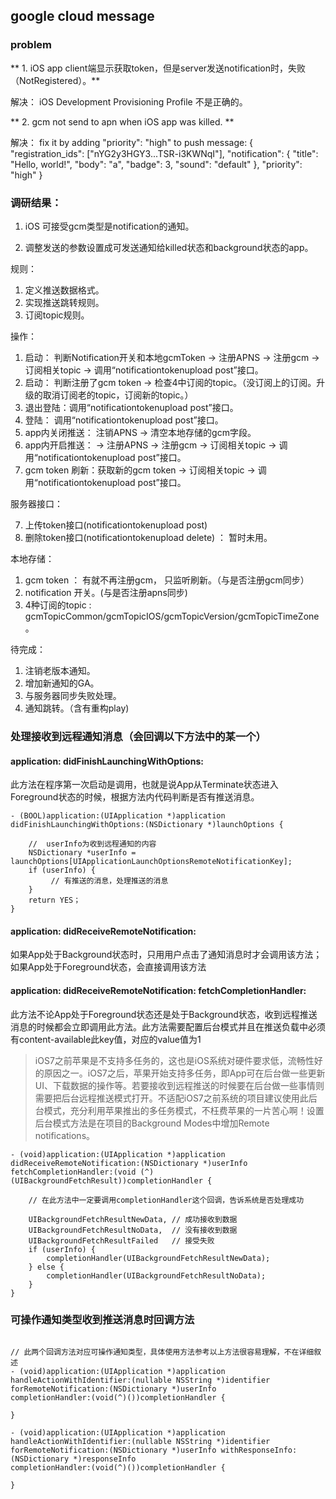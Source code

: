## google cloud message

### problem

** 1. iOS app client端显示获取token，但是server发送notification时，失败（NotRegistered）。**

解决： iOS Development Provisioning Profile 不是正确的。

** 2. gcm not send to apn when iOS app was killed. **

解决： fix it by adding "priority": "high" to push message:
 	{ 
 		"registration_ids": ["nYG2y3HGY3...TSR-i3KWNqI"], 
   		"notification": { "title": "Hello, world!", "body": "a", "badge": 3, "sound": "default" }, "priority": "high" 
   	} 
   	

### 调研结果：
1. iOS 可接受gcm类型是notification的通知。

2. 调整发送的参数设置成可发送通知给killed状态和background状态的app。

规则：

1. 定义推送数据格式。
2. 实现推送跳转规则。
3. 订阅topic规则。

操作：

1. 启动： 判断Notification开关和本地gcmToken -> 注册APNS -> 注册gcm -> 订阅相关topic -> 调用“notificationtokenupload post”接口。
2. 启动： 判断注册了gcm token -> 检查4中订阅的topic。（没订阅上的订阅。升级的取消订阅老的topic，订阅新的topic。）
3. 退出登陆：调用“notificationtokenupload post”接口。
4. 登陆： 调用“notificationtokenupload post”接口。
5. app内关闭推送： 注销APNS -> 清空本地存储的gcm字段。
6. app内开启推送：  -> 注册APNS -> 注册gcm -> 订阅相关topic -> 调用“notificationtokenupload post”接口。
1. gcm token 刷新：获取新的gcm token -> 订阅相关topic -> 调用“notificationtokenupload post”接口。

服务器接口：

7. 上传token接口(notificationtokenupload post)
8. 删除token接口(notificationtokenupload delete) ： 暂时未用。

本地存储：

1. gcm token ： 有就不再注册gcm， 只监听刷新。（与是否注册gcm同步）
2. notification 开关。(与是否注册apns同步)
2. 4种订阅的topic : gcmTopicCommon/gcmTopicIOS/gcmTopicVersion/gcmTopicTimeZone。

待完成：

1. 注销老版本通知。
2. 增加新通知的GA。
3. 与服务器同步失败处理。
4. 通知跳转。（含有重构play)


### 处理接收到远程通知消息（会回调以下方法中的某一个）

#### application: didFinishLaunchingWithOptions:
此方法在程序第一次启动是调用，也就是说App从Terminate状态进入Foreground状态的时候，根据方法内代码判断是否有推送消息。

```
- (BOOL)application:(UIApplication *)application didFinishLaunchingWithOptions:(NSDictionary *)launchOptions {

    //  userInfo为收到远程通知的内容
    NSDictionary *userInfo = launchOptions[UIApplicationLaunchOptionsRemoteNotificationKey];
    if (userInfo) {
         // 有推送的消息，处理推送的消息
    }
    return YES；
}
```

#### application: didReceiveRemoteNotification:
如果App处于Background状态时，只用用户点击了通知消息时才会调用该方法；如果App处于Foreground状态，会直接调用该方法


#### application: didReceiveRemoteNotification: fetchCompletionHandler:
此方法不论App处于Foreground状态还是处于Background状态，收到远程推送消息的时候都会立即调用此方法。此方法需要配置后台模式并且在推送负载中必须有content-available此key值，对应的value值为1


>iOS7之前苹果是不支持多任务的，这也是iOS系统对硬件要求低，流畅性好的原因之一。iOS7之后，苹果开始支持多任务，即App可在后台做一些更新UI、下载数据的操作等。若要接收到远程推送的时候要在后台做一些事情则需要把后台远程推送模式打开。不适配iOS7之前系统的项目建议使用此后台模式，充分利用苹果推出的多任务模式，不枉费苹果的一片苦心啊！设置后台模式方法是在项目的Background Modes中增加Remote notifications。


```
- (void)application:(UIApplication *)application didReceiveRemoteNotification:(NSDictionary *)userInfo 
fetchCompletionHandler:(void (^)(UIBackgroundFetchResult))completionHandler {

    // 在此方法中一定要调用completionHandler这个回调，告诉系统是否处理成功

    UIBackgroundFetchResultNewData, // 成功接收到数据
    UIBackgroundFetchResultNoData,  // 没有接收到数据
    UIBackgroundFetchResultFailed   // 接受失败
    if (userInfo) {
        completionHandler(UIBackgroundFetchResultNewData);
    } else {
        completionHandler(UIBackgroundFetchResultNoData);
    }
}
```

### 可操作通知类型收到推送消息时回调方法

```

// 此两个回调方法对应可操作通知类型，具体使用方法参考以上方法很容易理解，不在详细叙述
- (void)application:(UIApplication *)application handleActionWithIdentifier:(nullable NSString *)identifier 
forRemoteNotification:(NSDictionary *)userInfo 
completionHandler:(void(^)())completionHandler {

}

- (void)application:(UIApplication *)application handleActionWithIdentifier:(nullable NSString *)identifier 
forRemoteNotification:(NSDictionary *)userInfo withResponseInfo:(NSDictionary *)responseInfo 
completionHandler:(void(^)())completionHandler {

}
```